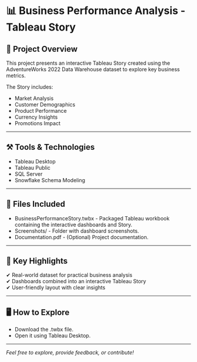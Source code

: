 # 📊 Business Performance Analysis - Tableau Story

## 📝 Project Overview

This project presents an interactive Tableau Story created using the AdventureWorks 2022 Data Warehouse dataset to explore key business metrics.

The Story includes:

- Market Analysis
- Customer Demographics
- Product Performance
- Currency Insights
- Promotions Impact

---

## ⚒️ Tools & Technologies

- Tableau Desktop
- Tableau Public
- SQL Server
- Snowflake Schema Modeling

---

## 📂 Files Included

- BusinessPerformanceStory.twbx - Packaged Tableau workbook containing the interactive dashboards and Story.
- Screenshots/ - Folder with dashboard screenshots.
- Documentation.pdf - (Optional) Project documentation.

---

## 🎯 Key Highlights

✔ Real-world dataset for practical business analysis  
✔ Dashboards combined into an interactive Tableau Story  
✔ User-friendly layout with clear insights  

---

## 🖥️ How to Explore

- Download the .twbx file.
- Open it using Tableau Desktop.

---

*Feel free to explore, provide feedback, or contribute!*
